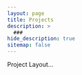 ```yaml
---
layout: page
title: Projects
description: >
  ###
hide_description: true
sitemap: false
---
```


Project Layout...